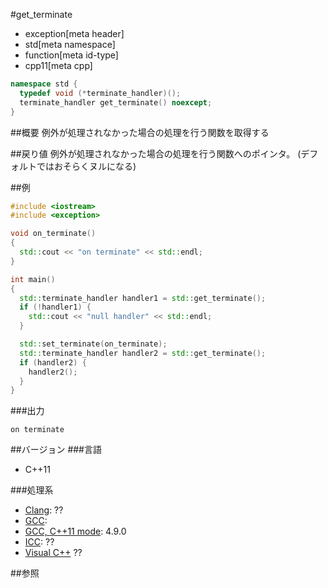 #get_terminate
* exception[meta header]
* std[meta namespace]
* function[meta id-type]
* cpp11[meta cpp]

```cpp
namespace std {
  typedef void (*terminate_handler)();
  terminate_handler get_terminate() noexcept;
}
```

##概要
例外が処理されなかった場合の処理を行う関数を取得する


##戻り値
例外が処理されなかった場合の処理を行う関数へのポインタ。
(デフォルトではおそらくヌルになる)


##例
```cpp
#include <iostream>
#include <exception>

void on_terminate()
{
  std::cout << "on terminate" << std::endl;
}

int main()
{
  std::terminate_handler handler1 = std::get_terminate();
  if (!handler1) {
    std::cout << "null handler" << std::endl;
  }

  std::set_terminate(on_terminate);
  std::terminate_handler handler2 = std::get_terminate();
  if (handler2) {
    handler2();
  }
}
```

###出力
```
on terminate
```

##バージョン
###言語
- C++11

###処理系
- [Clang](/implementation.md#clang): ??
- [GCC](/implementation.md#gcc): 
- [GCC, C++11 mode](/implementation.md#gcc): 4.9.0
- [ICC](/implementation.md#icc): ??
- [Visual C++](/implementation.md#visual_cpp) ??


##参照


